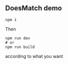 DoesMatch demo
--------------

```
npm i
```

Then
```
npm run dev
# or
npm run build
```

according to what you want
